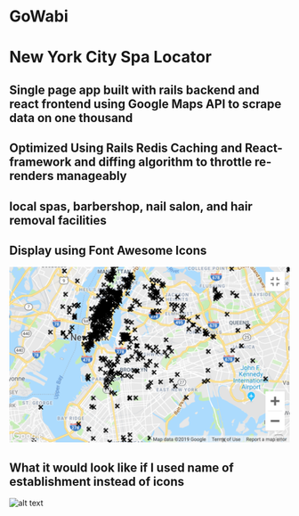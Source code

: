 # GoWabi
# New York City Spa Locator
## Single page app built with rails backend and react frontend using Google Maps API to scrape data on one thousand
## Optimized Using Rails Redis Caching and React-framework and diffing algorithm to throttle re-renders manageably
## local spas, barbershop, nail salon, and hair removal facilities
## Display using Font Awesome Icons 
![alt text](https://github.com/SammoMichael/GoWabi/blob/master/GoWabi/app/assets/images/Screen%20Shot%202562-02-05%20at%2010.44.42%20PM.png)
## What it would look like if I used name of establishment instead of icons
![alt text](https://github.com/SammoMichael/GoWabi/blob/master/GoWabi/app/assets/images/Screen%20Shot%202562-02-05%20at%206.52.54%20PM.png)

